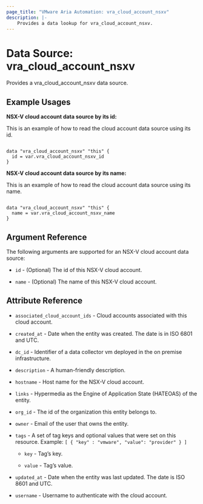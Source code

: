 ```yaml
---
page_title: "VMware Aria Automation: vra_cloud_account_nsxv"
description: |-
    Provides a data lookup for vra_cloud_account_nsxv.
---
```


# Data Source: vra_cloud_account_nsxv

Provides a vra_cloud_account_nsxv data source.

## Example Usages

**NSX-V cloud account data source by its id:**

This is an example of how to read the cloud account data source using its id.

```hcl

data "vra_cloud_account_nsxv" "this" {
  id = var.vra_cloud_account_nsxv_id
}
```

**NSX-V cloud account data source by its name:**

This is an example of how to read the cloud account data source using its name.

```hcl

data "vra_cloud_account_nsxv" "this" {
  name = var.vra_cloud_account_nsxv_name
}
```

## Argument Reference

The following arguments are supported for an NSX-V cloud account data source:

* `id` - (Optional) The id of this NSX-V cloud account.

* `name` - (Optional) The name of this NSX-V cloud account.

## Attribute Reference

* `associated_cloud_account_ids` - Cloud accounts associated with this cloud account.

* `created_at` - Date when the entity was created. The date is in ISO 6801 and UTC.

* `dc_id` - Identifier of a data collector vm deployed in the on premise infrastructure.

* `description` - A human-friendly description.

* `hostname` - Host name for the NSX-V cloud account.

* `links` - Hypermedia as the Engine of Application State (HATEOAS) of the entity.

* `org_id` - The id of the organization this entity belongs to.

* `owner` - Email of the user that owns the entity.

* `tags` - A set of tag keys and optional values that were set on this resource. Example: `[ { "key" : "vmware", "value": "provider" } ]`

  * `key` - Tag’s key.

  * `value` - Tag’s value.

* `updated_at` - Date when the entity was last updated. The date is ISO 8601 and UTC.

* `username` - Username to authenticate with the cloud account.
